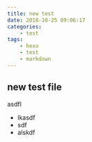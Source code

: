 ```yaml
---
title: new test
date: 2018-10-25 09:06:17
categories:
    - test
tags:
    - hexo
    - test
    - markdown
---
```


## new test file

asdfl
  * lkasdf
  * sdf
  * alskdf

